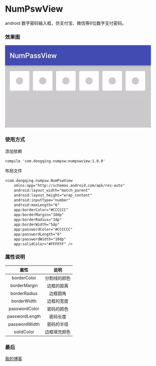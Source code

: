 # NumPswView
android 数字密码输入框，仿支付宝、微信等6位数字支付密码。
### 效果图
![](numpass.gif)
### 使用方式
添加依赖
```
compile 'com.dongqing.numpsw:numpswview:1.0.0'
```
布局文件
```
<com.dongqing.numpsw.NumPswView
    xmlns:app="http://schemas.android.com/apk/res-auto"
    android:layout_width="match_parent"
    android:layout_height="wrap_content"
    android:inputType="number"
    android:maxLength="6"
    app:borderColor="#CCCCCC"
    app:borderMargin="10dp"
    app:borderRadius="3dp"
    app:borderWidth="5dp"
    app:passwordColor="#CCCCCC"
    app:passwordLength="6"
    app:passwordWidth="10dp"
    app:solidColor="#FFFFFF" />
```
### 属性说明
|       属性      |        说明      |
|      :-----:    |       :-----:     |
|  borderColor    | 分割线的颜色       |
|  borderMargin    | 边框的距离       |
|  borderRadius    | 边框圆角       |
|  borderWidth    | 边框的宽度       |
|  passwordColor    | 密码的颜色       |
|  passwordLength    | 密码长度       |
|  passwordWidth    | 密码的半径       |
|  solidColor    | 边框填充颜色       |
### 最后
[我的博客](dongwing.website)
